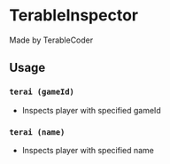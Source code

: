 # TerableInspector

Made by TerableCoder

## Usage
### `terai (gameId)` 
- Inspects player with specified gameId
### `terai (name)` 
- Inspects player with specified name
